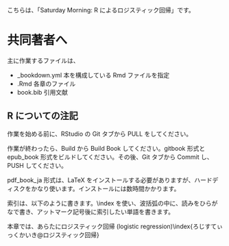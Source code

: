こちらは、「Saturday Morning: R によるロジスティック回帰」です。


# 共同著者へ

主に作業するファイルは、

* _bookdown.yml 本を構成している Rmd ファイルを指定
* .Rmd 各章のファイル
* book.bib 引用文献

## R についての注記

作業を始める前に、RStudio の Git タブから PULL をしてください。

作業が終わったら、Build から Build Book してください。gitbook 形式と epub_book 形式をビルドしてください。その後、Git タブから Commit し、PUSH してください。

pdf_book_ja 形式は、LaTeX をインストールする必要がありますが、ハードディスクをかなり使います。インストールには数時間かかります。

索引は、以下のように書きます。\\index を使い、波括弧の中に、読みをひらがなで書き、アットマーク記号後に索引したい単語を書きます。

本章では、あらたにロジスティック回帰 (logistic regression)\index{ろじすてぃっくかいき@ロジスティック回帰}